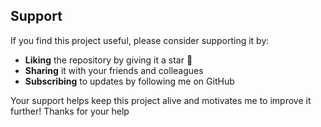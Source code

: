 ## Support

If you find this project useful, please consider supporting it by:

- **Liking** the repository by giving it a star 🌟
- **Sharing** it with your friends and colleagues
- **Subscribing** to updates by following me on GitHub

Your support helps keep this project alive and motivates me to improve it further!
Thanks for your help

